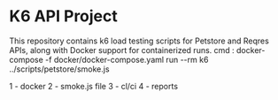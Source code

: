 # K6 API Project
This repository contains k6 load testing scripts for Petstore and Reqres APIs, along with Docker support for containerized runs.
cmd :  docker-compose -f docker/docker-compose.yaml run --rm k6 ../scripts/petstore/smoke.js

1 - docker
2 - smoke.js file
3 - cl/ci
4 - reports


